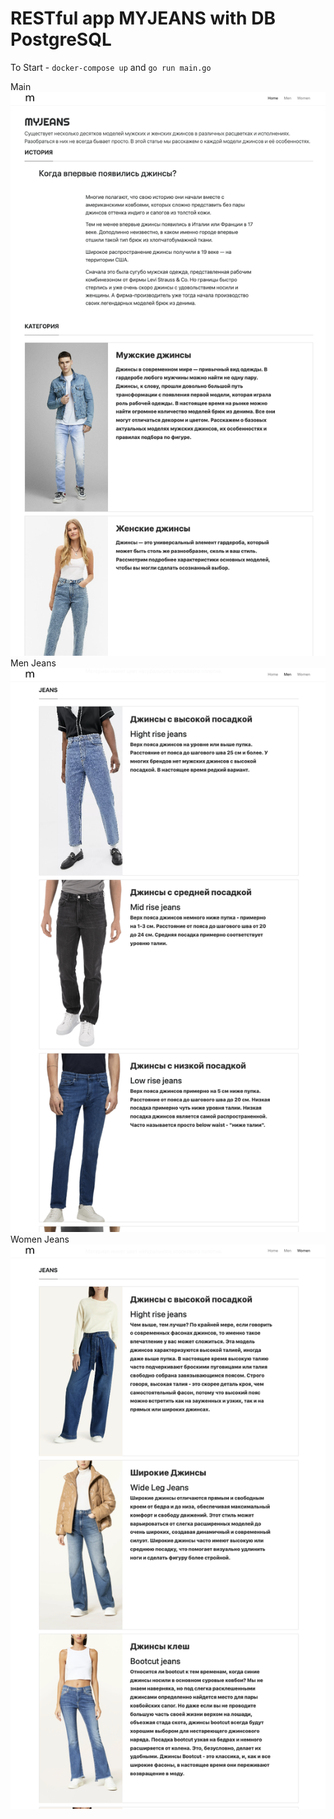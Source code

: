 # RESTful app MYJEANS with DB PostgreSQL
To Start - `docker-compose up` and `go run main.go`

Main
![Alt text](prew/prew1.png?raw=true "Main")
Men Jeans
![Alt text](prew/prewmen.png?raw=true "Men Jeans")
Women Jeans
![Alt text](prew/prewwomen.png?raw=true "Women Jeans")